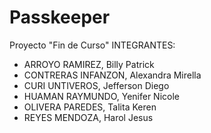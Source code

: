 # Passkeeper
Proyecto "Fin de Curso"
INTEGRANTES:
  - ARROYO RAMIREZ, Billy Patrick
  - CONTRERAS INFANZON, Alexandra Mirella
  - CURI UNTIVEROS, Jefferson Diego
  - HUAMAN RAYMUNDO, Yenifer Nicole
  - OLIVERA PAREDES, Talita Keren
  - REYES MENDOZA, Harol Jesus
